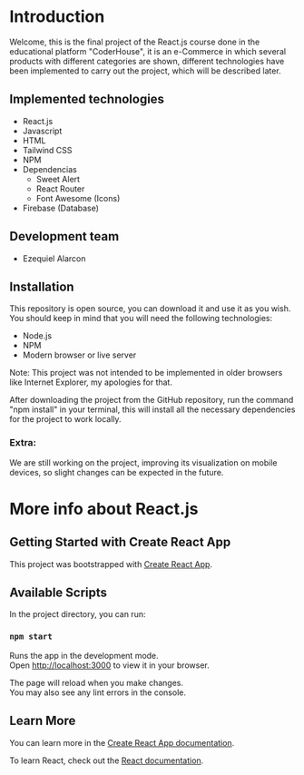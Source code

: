# Introduction

Welcome, this is the final project of the React.js course done in the educational platform "CoderHouse", it is an e-Commerce in which several products with different categories are shown, different technologies have been implemented to carry out the project, which will be described later.

## Implemented technologies

- React.js
- Javascript
- HTML
- Tailwind CSS
- NPM
- Dependencias
  - Sweet Alert
  - React Router
  - Font Awesome (Icons)
- Firebase (Database)

## Development team

* Ezequiel Alarcon

## Installation

This repository is open source, you can download it and use it as you wish. You should keep in mind that you will need the following technologies:

* Node.js 
* NPM
* Modern browser or live server

Note: This project was not intended to be implemented in older browsers like Internet Explorer, my apologies for that. 

After downloading the project from the GitHub repository, run the command "npm install" in your terminal, this will install all the necessary dependencies for the project to work locally.

### Extra:

We are still working on the project, improving its visualization on mobile devices, so slight changes can be expected in the future.

# More info about React.js

## Getting Started with Create React App

This project was bootstrapped with [Create React App](https://github.com/facebook/create-react-app).

## Available Scripts

In the project directory, you can run:

### `npm start`

Runs the app in the development mode.\
Open [http://localhost:3000](http://localhost:3000) to view it in your browser.

The page will reload when you make changes.\
You may also see any lint errors in the console.

## Learn More

You can learn more in the [Create React App documentation](https://facebook.github.io/create-react-app/docs/getting-started).

To learn React, check out the [React documentation](https://reactjs.org/).
